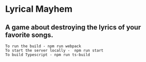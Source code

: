 # Lyrical Mayhem

## A game about destroying the lyrics of your favorite songs.

```
To run the build - npm run webpack
To start the server locally -  npm run start
To build Typescript - npm run ts-build
```